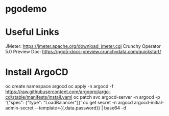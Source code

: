 # pgodemo

# Useful Links
JMeter:  https://jmeter.apache.org/download_jmeter.cgi
Crunchy Operator 5.0 Preview Doc:  https://pgo5-docs-preview.crunchydata.com/quickstart/

# Install ArgoCD
oc create namespace argocd
oc apply -n argocd -f https://raw.githubusercontent.com/argoproj/argo-cd/stable/manifests/install.yaml
oc patch svc argocd-server -n argocd -p '{"spec": {"type": "LoadBalancer"}}'
oc get secret -n argocd argocd-initial-admin-secret  --template={{.data.password}} | base64 -d
